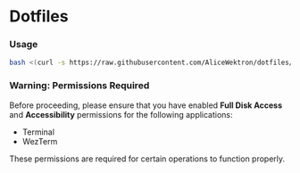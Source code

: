 # Dotfiles

### Usage

```bash
bash <(curl -s https://raw.githubusercontent.com/AliceWektron/dotfiles/main/deploy.sh) 
```
### Warning: Permissions Required

Before proceeding, please ensure that you have enabled **Full Disk Access** and **Accessibility** permissions for the following applications:

- Terminal
- WezTerm

These permissions are required for certain operations to function properly.
